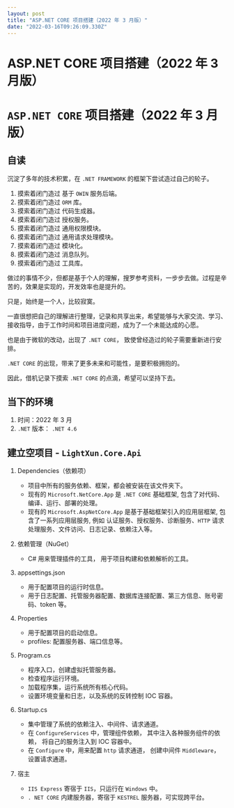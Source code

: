 ```yaml
---
layout: post
title: "ASP.NET CORE 项目搭建（2022 年 3 月版）"
date: "2022-03-16T09:26:09.330Z"
---
```

ASP.NET CORE 项目搭建（2022 年 3 月版）
==============================

`ASP.NET CORE` 项目搭建（2022 年 3 月版）
================================

自读
--

沉淀了多年的技术积累，在 `.NET FRAMEWORK` 的框架下尝试造过自己的轮子。

1.  摸索着闭门造过 基于 `OWIN` 服务后端。
2.  摸索着闭门造过 `ORM` 库。
3.  摸索着闭门造过 代码生成器。
4.  摸索着闭门造过 授权服务。
5.  摸索着闭门造过 通用权限模块。
6.  摸索着闭门造过 通用请求处理模块。
7.  摸索着闭门造过 模块化。
8.  摸索着闭门造过 消息队列。
9.  摸索着闭门造过 工具库。

做过的事情不少，但都是基于个人的理解，搜罗参考资料，一步步去做。过程是辛苦的，效果是实现的，开发效率也是提升的。

只是，始终是一个人，比较寂寞。

一直很想把自己的理解进行整理，记录和共享出来，希望能够与大家交流、学习、接收指导，由于工作时间和项目进度问题，成为了一个未能达成的心愿。

也是由于微软的改动，出现了 `.NET CORE`， 致使曾经造过的轮子需要重新进行安排。

`.NET CORE` 的出现，带来了更多未来和可能性，是要积极拥抱的。

因此，借机记录下摸索 `.NET CORE` 的点滴，希望可以坚持下去。

当下的环境
-----

1.  时间：2022 年 3 月
2.  `.NET` 版本： `.NET 4.6`

建立空项目 - `LightXun.Core.Api`
---------------------------

1.  Dependencies（依赖项）
    
    *   项目中所有的服务依赖、框架，都会被安装在该文件夹下。
    *   现有的 `Microsoft.NetCore.App` 是 `.NET CORE` 基础框架, 包含了对代码、编译、运行、部署的处理。
    *   现有的 `Microsoft.AspNetCore.App` 是基于基础框架引入的应用层框架, 包含了一系列应用层服务, 例如 认证服务、授权服务、诊断服务、`HTTP` 请求处理服务、文件访问、日志记录、依赖注入等。
2.  依赖管理（NuGet）
    
    *   C# 用来管理插件的工具， 用于项目构建和依赖解析的工具。
3.  appsettings.json
    
    *   用于配置项目的运行时信息。
    *   用于日志配置、托管服务器配置、数据库连接配置、第三方信息、账号密码、token 等。
4.  Properties
    
    *   用于配置项目的启动信息。
    *   profiles: 配置服务器、端口信息等。
5.  Program.cs
    
    *   程序入口，创建虚拟托管服务器。
    *   检查程序运行环境。
    *   加载程序集，运行系统所有核心代码。
    *   设置环境变量和日志，以及系统的反转控制 IOC 容器。
6.  Startup.cs
    
    *   集中管理了系统的依赖注入、中间件、请求通道。
    *   在 `ConfigureServices` 中，管理组件依赖， 其中注入各种服务组件的依赖， 将自己的服务注入到 IOC 容器中。
    *   在 `Configure` 中，用来配置 `http` 请求通道， 创建中间件 `Middleware`， 设置请求通道。
7.  宿主
    
    *   `IIS Express` 寄宿于 `IIS`，只运行在 `Windows` 中。
    *   `. NET CORE` 内建服务器，寄宿于 `KESTREL` 服务器，可实现跨平台。